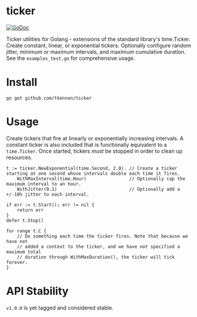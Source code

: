 # ticker

[![GoDoc](https://godoc.org/github.com/tkennon/ticker?status.svg)](https://godoc.org/github.com/tkennon/ticker)

Ticker utilities for Golang - extensions of the standard library's time.Ticker.
Create constant, linear, or exponential tickers. Optionally configure random
jitter, minimum or maximum intervals, and maximum cumulative duration. See the
`examples_test.go` for comprehensive usage.

# Install

`go get github.com/tkennon/ticker`

# Usage

Create tickers that fire at linearly or exponentially increasing intervals. A
constant ticker is also included that is functionally equivalent to a
`time.Ticker`. Once started, tickers _must_ be stopped in order to clean up
resources.

```
t := ticker.NewExponential(time.Second, 2.0). // Create a ticker starting at one second whose intervals double each time it fires.
    WithMaxInterval(time.Hour)                // Optionally cap the maximum interval to an hour.
    WithJitter(0.1)                           // Optionally add a +/-10% jitter to each interval.

if err := t.Start(); err != nil {
    return err
}
defer t.Stop()

for range t.C {
    // Do something each time the ticker fires. Note that because we have not
    // added a context to the ticker, and we have not specified a maximum total
    // duration through WithMaxDuration(), the ticker will tick forever.
}
```

# API Stability

`v1.0.0` is yet tagged and considered stable.
